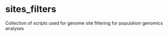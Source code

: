 # sites_filters
Collection of scripts used for genome site filtering for population genomics analyses
